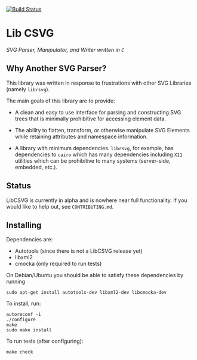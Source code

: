 [![Build Status](https://travis-ci.org/ryaxx/libcsvg.svg?branch=master)](https://travis-ci.org/ryaxx/libcsvg)

Lib CSVG
====

_SVG Parser, Manipulator, and Writer written in `C`_

## Why Another SVG Parser?

This library was written in response to frustrations
with other SVG Libraries (namely `librsvg`).

The main goals of this library are to provide:

* A clean and easy to use interface for parsing and
    constructing SVG trees that is minimally prohibitive
    for accessing element data.

* The ability to flatten, transform, or otherwise
    manipulate SVG Elements while retaining attributes
    and namespace information.

* A library with minimum dependencies. `librsvg`, for example,
    has dependencies to `cairo` which has many dependencies
    including `X11` utilities which can be prohibitive to many
    systems (server-side, embedded, etc.).

## Status

LibCSVG is currently in alpha and is nowhere near full functionality.
If you would like to help out, see `CONTRIBUTING.md`.

## Installing
Dependencies are:

* Autotools (since there is not a LibCSVG release yet)
* libxml2
* cmocka (only required to run tests)

On Debian/Ubuntu you should be able to satisfy these dependencies
by running

```
sudo apt-get install autotools-dev libxml2-dev libcmocka-dev
```

To install, run:

```
autoreconf -i
./configure
make
sudo make install
```

To run tests (after configuring):

```
make check
```
